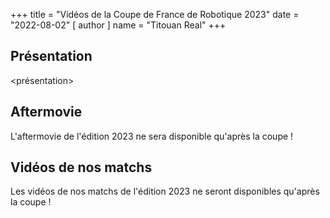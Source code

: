 +++
title = "Vidéos de la Coupe de France de Robotique 2023"
date = "2022-08-02"
[ author ]
  name = "Titouan Real"
+++

## Présentation
<présentation>

## Aftermovie
L'aftermovie de l'édition 2023 ne sera disponible qu'après la coupe !

## Vidéos de nos matchs
Les vidéos de nos matchs de l'édition 2023 ne seront disponibles qu'après la coupe !